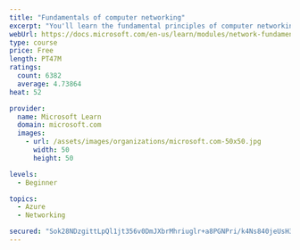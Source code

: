 ```yaml
---
title: "Fundamentals of computer networking"
excerpt: "You'll learn the fundamental principles of computer networking to prepare you for the Azure admin and developer learning paths."
webUrl: https://docs.microsoft.com/en-us/learn/modules/network-fundamentals/
type: course
price: Free
length: PT47M
ratings:
  count: 6382
  average: 4.73864
heat: 52

provider:
  name: Microsoft Learn
  domain: microsoft.com
  images:
    - url: /assets/images/organizations/microsoft.com-50x50.jpg
      width: 50
      height: 50

levels:
  - Beginner

topics:
  - Azure
  - Networking

secured: "Sok28NDzgittLpQl1jt356v0DmJXbrMhriuglr+a8PGNPri/k4Ns840jeUsH34PIeW7zFSB5I/jCaTp4zS670FOjKNxF3Nhi+HPl/pomfAalLNLCto94KIf2KRoKjkh2inmJWbIw1K61hJdp6XwkKhxt46eMSgSNyGJ0ArrEWKcjjPIMKQ8uZnZgIwlH6uGndCfL2zeWGIIaN6k9LKMszaRAKrlCo5okKE9uqEYSHGvESW3PtqqQ3LhNz0s9h/BHaPVWk9jJliylP0M3ElW2nyc0eIQcxmm7V87qpIh52ctPt4ok5dXYcfL9B3pr1dfBmWw2uPsoLGraCLrBdVarQ39wmFhDmmyNVWuUOBneZ003lRk4f7++bg0b9tAxsnBtRQl+LzJczdhJaaogI7s3hXXLnbwYDSfvKWnka9qP1lw=;XwE7b8bWs/0ef5oLd9PI3g=="
---
```


